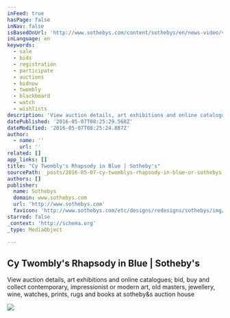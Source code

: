 ```yaml
---
inFeed: true
hasPage: false
inNav: false
isBasedOnUrl: 'http://www.sothebys.com/content/sothebys/en/news-video/videos/2016/05/cy-twomblys-rhapsody-in-blue.html'
inLanguage: en
keywords:
  - sale
  - bids
  - registration
  - participate
  - auctions
  - bidnow
  - twombly
  - blackboard
  - watch
  - wishlists
description: 'View auction details, art exhibitions and online catalogues; bid, buy and collect contemporary, impressionist or modern art, old masters, jewellery, wine, watches, prints, rugs and books at sotheby&s auction house'
datePublished: '2016-05-07T08:25:29.568Z'
dateModified: '2016-05-07T08:25:24.887Z'
author:
  - name: ''
    url: ''
related: []
app_links: []
title: "Cy Twombly's Rhapsody in Blue | Sotheby's"
sourcePath: _posts/2016-05-07-cy-twomblys-rhapsody-in-blue-or-sothebys.md
authors: []
publisher:
  name: Sothebys
  domain: www.sothebys.com
  url: 'http://www.sothebys.com'
  favicon: 'http://www.sothebys.com/etc/designs/redesigns/sothebys/img/icons/favicon.ico'
starred: false
_context: 'http://schema.org'
_type: MediaObject

---
```

<article style=""><h1>Cy Twombly's Rhapsody in Blue | Sotheby's</h1><p>View auction details, art exhibitions and online catalogues; bid, buy and collect contemporary, impressionist or modern art, old masters, jewellery, wine, watches, prints, rugs and books at sotheby&amp;s auction house</p><img src="https://s3-us-west-2.amazonaws.com/the-grid-img/p/be475c9053e2a1d997a6e50d76b40230f806ec51.jpg" /></article>